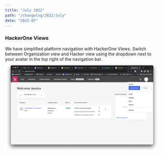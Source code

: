 ```yaml
---
title: "July 2022"
path: "/changelog/2022/July"
date: "2022-07"
---
```


### HackerOne Views
We have simplified platform navigation with HackerOne Views. Switch between Organization view and Hacker view using the dropdown next to your avatar in the top right of the navigation bar.
![Split organization and hacker views](./images/split-nav-views.png)
